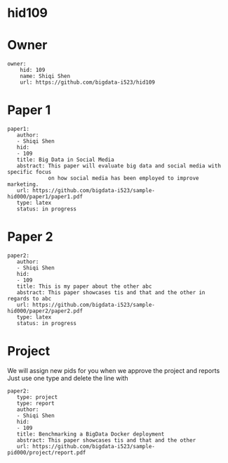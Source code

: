# hid109


# Owner

```
owner:
    hid: 109
    name: Shiqi Shen
    url: https://github.com/bigdata-i523/hid109
```

# Paper 1

```
paper1:
   author: 
   - Shiqi Shen
   hid:
   - 109
   title: Big Data in Social Media
   abstract: This paper will evaluate big data and social media with specific focus 
             on how social media has been employed to improve marketing.
   url: https://github.com/bigdata-i523/sample-hid000/paper1/paper1.pdf
   type: latex
   status: in progress
```
   
# Paper 2

```
paper2:
   author: 
   - Shiqi Shen
   hid:
   - 109
   title: This is my paper about the other abc
   abstract: This paper showcases tis and that and the other in regards to abc
   url: https://github.com/bigdata-i523/sample-hid000/paper2/paper2.pdf   
   type: latex
   status: in progress
```

# Project 

We will assign new pids for you when we approve the project and reports   
Just use one type and delete the line with 

```
paper2:
   type: project
   type: report
   author: 
   - Shiqi Shen
   hid:
   - 109
   title: Benchmarking a BigData Docker deployment
   abstract: This paper showcases tis and that and the other 
   url: https://github.com/bigdata-i523/sample-pid000/project/report.pdf
```
   
